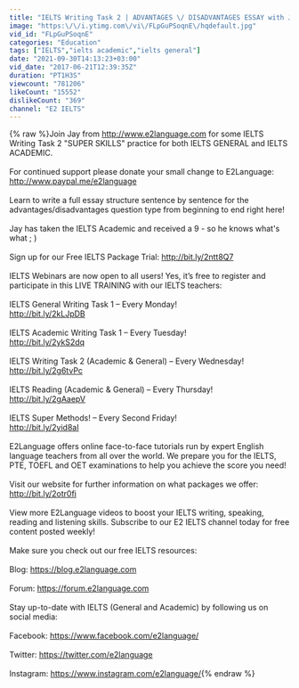 ```yaml
---
title: "IELTS Writing Task 2 | ADVANTAGES \/ DISADVANTAGES ESSAY with Jay!"
image: "https:\/\/i.ytimg.com\/vi\/FLpGuPSoqnE\/hqdefault.jpg"
vid_id: "FLpGuPSoqnE"
categories: "Education"
tags: ["IELTS","ielts academic","ielts general"]
date: "2021-09-30T14:13:23+03:00"
vid_date: "2017-06-21T12:39:35Z"
duration: "PT1H3S"
viewcount: "781206"
likeCount: "15552"
dislikeCount: "369"
channel: "E2 IELTS"
---
```

{% raw %}Join Jay from <a rel="nofollow" target="blank" href="http://www.e2language.com">http://www.e2language.com</a> for some IELTS Writing Task 2 &quot;SUPER SKILLS&quot; practice for both IELTS GENERAL and IELTS ACADEMIC. <br /><br />For continued support please donate your small change to E2Language: <a rel="nofollow" target="blank" href="http://www.paypal.me/e2language">http://www.paypal.me/e2language</a><br /><br />Learn to write a full essay structure sentence by sentence for the advantages/disadvantages question type from beginning to end right here! <br /><br />Jay has taken the IELTS Academic and received a 9 - so he knows what's what ; )<br /><br />Sign up for our Free IELTS Package Trial: <a rel="nofollow" target="blank" href="http://bit.ly/2ntt8Q7">http://bit.ly/2ntt8Q7</a><br /><br />IELTS Webinars are now open to all users! Yes, it’s free to register and participate in this LIVE TRAINING with our IELTS teachers:<br /><br />IELTS General Writing Task 1 – Every Monday! <br /><a rel="nofollow" target="blank" href="http://bit.ly/2kLJpDB">http://bit.ly/2kLJpDB</a><br /><br />IELTS Academic Writing Task 1 – Every Tuesday!<br /><a rel="nofollow" target="blank" href="http://bit.ly/2ykS2dq">http://bit.ly/2ykS2dq</a><br /><br />IELTS Writing Task 2 (Academic &amp; General) – Every Wednesday!<br /><a rel="nofollow" target="blank" href="http://bit.ly/2g6tvPc">http://bit.ly/2g6tvPc</a><br /><br />IELTS Reading (Academic &amp; General) – Every Thursday!<br /><a rel="nofollow" target="blank" href="http://bit.ly/2gAaepV">http://bit.ly/2gAaepV</a><br /><br />IELTS Super Methods! – Every Second Friday! <br /><a rel="nofollow" target="blank" href="http://bit.ly/2yid8aI">http://bit.ly/2yid8aI</a><br /><br />E2Language offers online face-to-face tutorials run by expert English language teachers from all over the world. We prepare you for the IELTS, PTE, TOEFL and OET examinations to help you achieve the score you need! <br /><br />Visit our website for further information on what packages we offer: <a rel="nofollow" target="blank" href="http://bit.ly/2otr0fi">http://bit.ly/2otr0fi</a><br /><br />View more E2Language videos to boost your IELTS writing, speaking, reading and listening skills. Subscribe to our E2 IELTS channel today for free content posted weekly! <br /><br />Make sure you check out our free IELTS resources:<br /><br />Blog: <a rel="nofollow" target="blank" href="https://blog.e2language.com">https://blog.e2language.com</a><br /><br />Forum: <a rel="nofollow" target="blank" href="https://forum.e2language.com">https://forum.e2language.com</a><br /><br />Stay up-to-date with IELTS (General and Academic) by following us on social media:<br /><br />Facebook: <a rel="nofollow" target="blank" href="https://www.facebook.com/e2language/">https://www.facebook.com/e2language/</a><br /><br />Twitter: <a rel="nofollow" target="blank" href="https://twitter.com/e2language">https://twitter.com/e2language</a><br /><br />Instagram: <a rel="nofollow" target="blank" href="https://www.instagram.com/e2language/">https://www.instagram.com/e2language/</a>{% endraw %}
